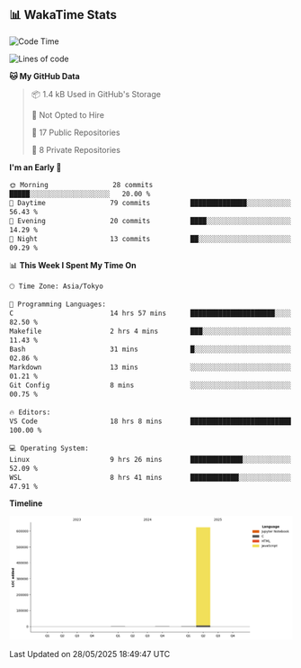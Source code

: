 ## 📊 WakaTime Stats

<!--START_SECTION:waka-->
![Code Time](http://img.shields.io/badge/Code%20Time-136%20hrs%203%20mins-blue)

![Lines of code](https://img.shields.io/badge/From%20Hello%20World%20I%27ve%20Written-628.3%20thousand%20lines%20of%20code-blue)

**🐱 My GitHub Data** 

> 📦 1.4 kB Used in GitHub's Storage 
 > 
> 🚫 Not Opted to Hire
 > 
> 📜 17 Public Repositories 
 > 
> 🔑 8 Private Repositories 
 > 
**I'm an Early 🐤** 

```text
🌞 Morning                28 commits          █████░░░░░░░░░░░░░░░░░░░░   20.00 % 
🌆 Daytime                79 commits          ██████████████░░░░░░░░░░░   56.43 % 
🌃 Evening                20 commits          ████░░░░░░░░░░░░░░░░░░░░░   14.29 % 
🌙 Night                  13 commits          ██░░░░░░░░░░░░░░░░░░░░░░░   09.29 % 
```


📊 **This Week I Spent My Time On** 

```text
🕑︎ Time Zone: Asia/Tokyo

💬 Programming Languages: 
C                        14 hrs 57 mins      █████████████████████░░░░   82.50 % 
Makefile                 2 hrs 4 mins        ███░░░░░░░░░░░░░░░░░░░░░░   11.43 % 
Bash                     31 mins             █░░░░░░░░░░░░░░░░░░░░░░░░   02.86 % 
Markdown                 13 mins             ░░░░░░░░░░░░░░░░░░░░░░░░░   01.21 % 
Git Config               8 mins              ░░░░░░░░░░░░░░░░░░░░░░░░░   00.75 % 

🔥 Editors: 
VS Code                  18 hrs 8 mins       █████████████████████████   100.00 % 

💻 Operating System: 
Linux                    9 hrs 26 mins       █████████████░░░░░░░░░░░░   52.09 % 
WSL                      8 hrs 41 mins       ████████████░░░░░░░░░░░░░   47.91 % 
```

**Timeline**

![Lines of Code chart](https://raw.githubusercontent.com/Hen00af/Hen00af/main/assets/bar_graph.png)


 Last Updated on 28/05/2025 18:49:47 UTC
<!--END_SECTION:waka-->

